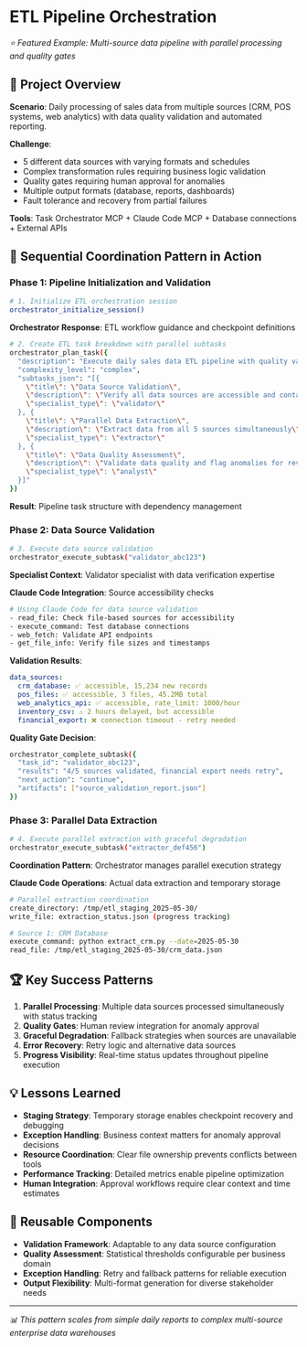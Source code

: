# ETL Pipeline Orchestration

*⭐ Featured Example: Multi-source data pipeline with parallel processing and quality gates*

## 🎯 Project Overview

**Scenario**: Daily processing of sales data from multiple sources (CRM, POS systems, web analytics) with data quality validation and automated reporting.

**Challenge**:
- 5 different data sources with varying formats and schedules
- Complex transformation rules requiring business logic validation
- Quality gates requiring human approval for anomalies
- Multiple output formats (database, reports, dashboards)
- Fault tolerance and recovery from partial failures

**Tools**: Task Orchestrator MCP + Claude Code MCP + Database connections + External APIs

## 🔄 Sequential Coordination Pattern in Action

### Phase 1: Pipeline Initialization and Validation

```bash
# 1. Initialize ETL orchestration session
orchestrator_initialize_session()
```

**Orchestrator Response**: ETL workflow guidance and checkpoint definitions

```bash
# 2. Create ETL task breakdown with parallel subtasks
orchestrator_plan_task({
  "description": "Execute daily sales data ETL pipeline with quality validation",
  "complexity_level": "complex",
  "subtasks_json": "[{
    \"title\": \"Data Source Validation\",
    \"description\": \"Verify all data sources are accessible and contain expected data\",
    \"specialist_type\": \"validator\"
  }, {
    \"title\": \"Parallel Data Extraction\", 
    \"description\": \"Extract data from all 5 sources simultaneously\",
    \"specialist_type\": \"extractor\"
  }, {
    \"title\": \"Data Quality Assessment\",
    \"description\": \"Validate data quality and flag anomalies for review\",
    \"specialist_type\": \"analyst\"
  }]"
})
```

**Result**: Pipeline task structure with dependency management
### Phase 2: Data Source Validation

```bash
# 3. Execute data source validation
orchestrator_execute_subtask("validator_abc123")
```

**Specialist Context**: Validator specialist with data verification expertise

**Claude Code Integration**: Source accessibility checks
```bash
# Using Claude Code for data source validation
- read_file: Check file-based sources for accessibility
- execute_command: Test database connections
- web_fetch: Validate API endpoints
- get_file_info: Verify file sizes and timestamps
```

**Validation Results**:
```yaml
data_sources:
  crm_database: ✅ accessible, 15,234 new records
  pos_files: ✅ accessible, 3 files, 45.2MB total
  web_analytics_api: ✅ accessible, rate_limit: 1000/hour
  inventory_csv: ⚠️ 2 hours delayed, but accessible
  financial_export: ❌ connection timeout - retry needed
```

**Quality Gate Decision**:
```bash
orchestrator_complete_subtask({
  "task_id": "validator_abc123",
  "results": "4/5 sources validated, financial export needs retry",
  "next_action": "continue",
  "artifacts": ["source_validation_report.json"]
})
```

### Phase 3: Parallel Data Extraction

```bash
# 4. Execute parallel extraction with graceful degradation
orchestrator_execute_subtask("extractor_def456")
```

**Coordination Pattern**: Orchestrator manages parallel execution strategy

**Claude Code Operations**: Actual data extraction and temporary storage
```bash
# Parallel extraction coordination
create_directory: /tmp/etl_staging_2025-05-30/
write_file: extraction_status.json (progress tracking)

# Source 1: CRM Database
execute_command: python extract_crm.py --date=2025-05-30
read_file: /tmp/etl_staging_2025-05-30/crm_data.json
```
## 🏆 Key Success Patterns

1. **Parallel Processing**: Multiple data sources processed simultaneously with status tracking
2. **Quality Gates**: Human review integration for anomaly approval
3. **Graceful Degradation**: Fallback strategies when sources are unavailable
4. **Error Recovery**: Retry logic and alternative data sources
5. **Progress Visibility**: Real-time status updates throughout pipeline execution

## 💡 Lessons Learned

- **Staging Strategy**: Temporary storage enables checkpoint recovery and debugging
- **Exception Handling**: Business context matters for anomaly approval decisions
- **Resource Coordination**: Clear file ownership prevents conflicts between tools
- **Performance Tracking**: Detailed metrics enable pipeline optimization
- **Human Integration**: Approval workflows require clear context and time estimates

## 🔧 Reusable Components

- **Validation Framework**: Adaptable to any data source configuration
- **Quality Assessment**: Statistical thresholds configurable per business domain  
- **Exception Handling**: Retry and fallback patterns for reliable execution
- **Output Flexibility**: Multi-format generation for diverse stakeholder needs

---
*📊 This pattern scales from simple daily reports to complex multi-source enterprise data warehouses*